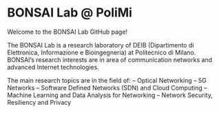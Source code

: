 # BONSAI Lab @ PoliMi
Welcome to the BONSAI Lab GitHub page!

The BONSAI Lab is a research laboratory of DEIB (Dipartimento di Elettronica, Informazione e Bioingegneria) at Politecnico di Milano. 
BONSAI’s research interests are in area of communication networks and advanced Internet technologies.

The main research topics are in the field of:
– Optical Networking
– 5G Networks
– Software Defined Networks (SDN) and Cloud Computing
– Machine Learning and Data Analysis for Networking
– Network Security, Resiliency and Privacy